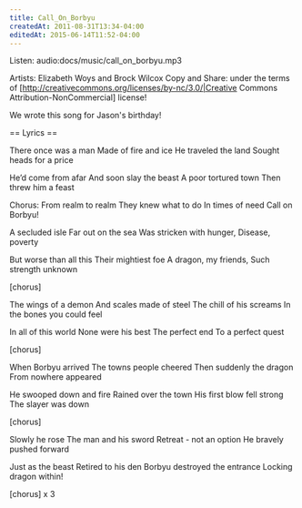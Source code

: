 ```yaml
---
title: Call_On_Borbyu
createdAt: 2011-08-31T13:34-04:00
editedAt: 2015-06-14T11:52-04:00
---
```


Listen: audio:docs/music/call_on_borbyu.mp3

Artists: Elizabeth Woys and Brock Wilcox
Copy and Share: under the terms of [http://creativecommons.org/licenses/by-nc/3.0/|Creative Commons Attribution-NonCommercial] license!

We wrote this song for Jason's birthday!

== Lyrics ==

There once was a man
Made of fire and ice
He traveled the land
Sought heads for a price

He’d come from afar
And soon slay the beast
A poor tortured town
Then threw him a feast

Chorus:
From realm to realm
They knew what to do
In times of need
Call on Borbyu!

A secluded isle
Far out on the sea
Was stricken with hunger,
Disease, poverty

But worse than all this
Their mightiest foe
A dragon, my friends,
Such strength unknown

[chorus]

The wings of a demon
And scales made of steel
The chill of his screams
In the bones you could feel

In all of this world
None were his best
The perfect end
To a perfect quest

[chorus]

When Borbyu arrived
The towns people cheered
Then suddenly the dragon
From nowhere appeared

He swooped down and fire
Rained over the town
His first blow fell strong
The slayer was down

[chorus]

Slowly he rose
The man and his sword
Retreat - not an option
He bravely pushed forward

Just as the beast
Retired to his den
Borbyu destroyed the entrance
Locking dragon within!

[chorus] x 3


